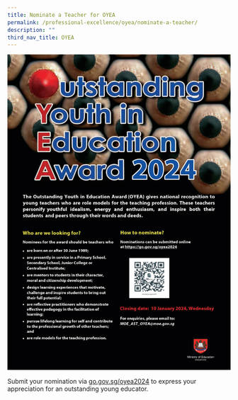 ```yaml
---
title: Nominate a Teacher for OYEA
permalink: /professional-excellence/oyea/nominate-a-teacher/
description: ""
third_nav_title: OYEA
---
```

![](/images/oyea%202024%20poster%20(002).jpeg)

Submit your nomination via [go.gov.sg/oyea2024](mailto:(https://go.gov.sg/oyea2024)) to express your appreciation for an outstanding young educator.